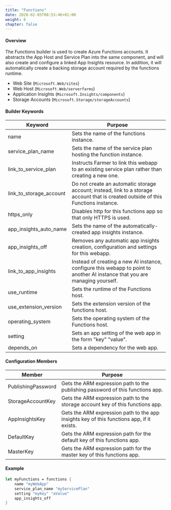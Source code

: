 ```yaml
---
title: "Functions"
date: 2020-02-05T08:53:46+01:00
weight: 6
chapter: false
---
```


#### Overview
The Functions builder is used to create Azure Functions accounts. It abstracts the App Host and Service Plan into the same component, and will also create and configure a linked App Insights resource. In addition, it will automatically create a backing storage account required by the functions runtime.

* Web Site (`Microsoft.Web/sites`)
* Web Host (`Microsoft.Web/serverfarms`)
* Application Insights (`Microsoft.Insights/components`)
* Storage Accounts (`Microsoft.Storage/storageAccounts`)

#### Builder Keywords

| Keyword | Purpose |
|-|-|
| name | Sets the name of the functions instance. |
| service_plan_name | Sets the name of the service plan hosting the function instance. |
| link_to_service_plan | Instructs Farmer to link this webapp to an existing service plan rather than creating a new one. |
| link_to_storage_account | Do not create an automatic storage account; instead, link to a storage account that is created outside of this Functions instance. |
| https_only | Disables http for this functions app so that only HTTPS is used. |
| app_insights_auto_name | Sets the name of the automatically-created app insights instance. |
| app_insights_off | Removes any automatic app insights creation, configuration and settings for this webapp. |
| link_to_app_insights | Instead of creating a new AI instance, configure this webapp to point to another AI instance that you are managing yourself. |
| use_runtime | Sets the runtime of the Functions host. |
| use_extension_version | Sets the extension version of the functions host. |
| operating_system | Sets the operating system of the Functions host. |
| setting | Sets an app setting of the web app in the form "key" "value". |
| depends_on | Sets a dependency for the web app. |

#### Configuration Members

| Member | Purpose |
|-|-|
| PublishingPassword | Gets the ARM expression path to the publishing password of this functions app. |
| StorageAccountKey | Gets the ARM expression path to the storage account key of this functions app. |
| AppInsightsKey | Gets the ARM expression path to the app insights key of this functions app, if it exists. |
| DefaultKey | Gets the ARM expression path for the default key of this functions app. |
| MasterKey | Gets the ARM expression path for the master key of this functions app. |

#### Example
```fsharp
let myFunctions = functions {
    name "myWebApp"
    service_plan_name "myServicePlan"
    setting "myKey" "aValue"
    app_insights_off
}
```
